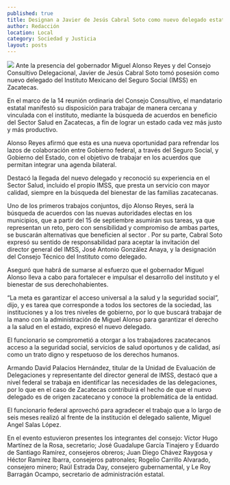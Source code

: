 ```yaml
---
published: true
title: Designan a Javier de Jesús Cabral Soto como nuevo delegado estatal del IMSS
author: Redacción
location: Local
category: Sociedad y Justicia
layout: posts
---
```


![](http://i.imgur.com/NLVvhZMm.jpg)
Ante la presencia del gobernador Miguel Alonso Reyes y del Consejo Consultivo Delegacional, Javier de Jesús Cabral Soto tomó posesión como nuevo delegado del Instituto Mexicano del Seguro Social (IMSS) en Zacatecas. 

En el marco de la 14 reunión ordinaria del Consejo Consultivo, el mandatario estatal manifestó su disposición para trabajar de manera cercana y vinculada con el instituto, mediante la búsqueda de acuerdos en beneficio del Sector Salud en Zacatecas, a fin de lograr un estado cada vez más justo y más productivo.

Alonso Reyes afirmó que esta es una nueva oportunidad para refrendar los lazos de colaboración entre Gobierno federal, a través del Seguro Social, y Gobierno del Estado, con el objetivo de trabajar en los acuerdos que permitan integrar una agenda bilateral.

Destacó la llegada del nuevo delegado y reconoció su experiencia en el Sector Salud, incluido el propio IMSS, que presta un servicio con mayor calidad, siempre en la búsqueda del bienestar de las familias zacatecanas.

Uno de los primeros trabajos conjuntos, dijo Alonso Reyes, será la búsqueda de acuerdos con las nuevas autoridades electas en los municipios, que a partir del 15 de septiembre asumirán sus tareas, ya que representan un reto, pero con sensibilidad y compromiso de ambas partes, se buscarán alternativas que beneficien al sector
. 
Por su parte, Cabral Soto expresó su sentido de responsabilidad para aceptar la invitación del director general del IMSS, José Antonio González Anaya, y la designación del Consejo Técnico del Instituto como delegado.

Aseguró que habrá de sumarse al esfuerzo que el gobernador Miguel Alonso lleva a cabo para fortalecer e impulsar el desarrollo del instituto y el bienestar de sus derechohabientes. 

“La meta es garantizar el acceso universal a la salud y la seguridad social”, dijo, y es tarea que corresponde a todos los sectores de la sociedad, las instituciones y a los tres niveles de gobierno, por lo que buscará trabajar de la mano con la administración de Miguel Alonso para garantizar el derecho a la salud en el estado, expresó el nuevo delegado.

El funcionario se comprometió a otorgar a los trabajadores zacatecanos acceso a la seguridad social, servicios de salud oportunos y de calidad, así como un trato digno y respetuoso de los derechos humanos.

Armando David Palacios Hernández, titular de la Unidad de Evaluación de Delegaciones y representante del director general de IMSS, destacó que a nivel federal se trabaja en identificar las necesidades de las delegaciones, por lo que en el caso de Zacatecas contribuirá el hecho de que el nuevo delegado es de origen zacatecano y conoce la problemática de la entidad. 

El funcionario federal aprovechó para agradecer el trabajo que a lo largo de seis meses realizó al frente de la institución el delegado saliente, Miguel Angel Salas López.  

En el evento estuvieron presentes los integrantes del consejo: Víctor Hugo Martínez de la Rosa, secretario; José Guadalupe García Tinajero y Eduardo de Santiago Ramírez, consejeros obreros; Juan Diego Chávez Raygosa y Héctor Ramírez Ibarra, consejeros patronales; Rogelio Carrillo Alvarado, consejero minero; Raúl Estrada Day, consejero gubernamental, y Le Roy Barragán Ocampo, secretario de administración estatal.
